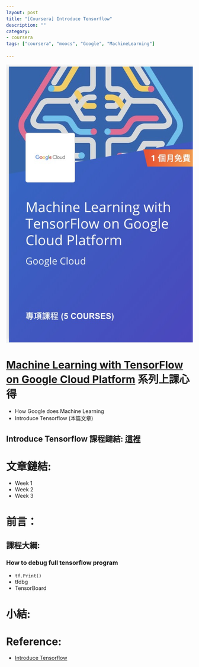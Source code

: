 ```yaml
---
layout: post
title: "[Coursera] Introduce Tensorflow"
description: ""
category: 
- coursera
tags: ["coursera", "moocs", "Google", "MachineLearning"]

---
```


![](../images/2019/ml-google.jpg)



# [Machine Learning with TensorFlow on Google Cloud Platform](https://www.coursera.org/specializations/machine-learning-tensorflow-gcp) 系列上課心得

- How Google does Machine Learning 
- Introduce Tensorflow (本篇文章)



## Introduce Tensorflow 課程鏈結:  [這裡](https://www.coursera.org/learn/intro-tensorflow/home/welcome)



# 文章鏈結:

- Week 1
- Week 2
- Week 3



# 前言：



## 課程大綱:





### How to debug full tensorflow program

- `tf.Print()`
- tfdbg
- TensorBoard



# 小結:





# Reference:

- [Introduce Tensorflow](https://www.coursera.org/learn/intro-tensorflow/home/welcome)
